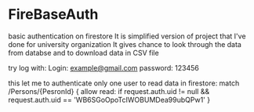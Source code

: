 # FireBaseAuth
basic authentication on firestore
It is simplified version of project that I've done for university organization
It gives chance to look through the data from databse and to download data in CSV file

try log with:
Login: example@gmail.com
password: 123456

this let me to authenticate only one user to read data in firestore:
match /Persons/{PesronId} {
    	allow read: if request.auth.uid != null && request.auth.uid == 'WB6SGoOpoTcIWOBUMDea99ubQPw1'
    }
